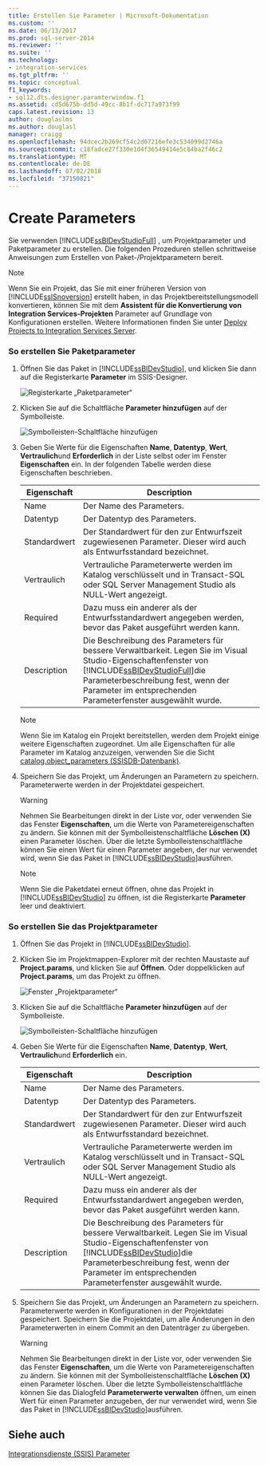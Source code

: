 ```yaml
---
title: Erstellen Sie Parameter | Microsoft-Dokumentation
ms.custom: ''
ms.date: 06/13/2017
ms.prod: sql-server-2014
ms.reviewer: ''
ms.suite: ''
ms.technology:
- integration-services
ms.tgt_pltfrm: ''
ms.topic: conceptual
f1_keywords:
- sql12.dts.designer.paramterwindow.f1
ms.assetid: cd5d675b-dd5d-49cc-8b1f-dc717a973f99
caps.latest.revision: 13
author: douglaslms
ms.author: douglasl
manager: craigg
ms.openlocfilehash: 94dcec2b269cf54c2d07216efe3c534099d2746a
ms.sourcegitcommit: c18fadce27f330e1d4f36549414e5c84ba2f46c2
ms.translationtype: MT
ms.contentlocale: de-DE
ms.lasthandoff: 07/02/2018
ms.locfileid: "37150821"
---
```

# <a name="create-parameters"></a>Create Parameters
  Sie verwenden [!INCLUDE[ssBIDevStudioFull](../includes/ssbidevstudiofull-md.md)] , um Projektparameter und Paketparameter zu erstellen. Die folgenden Prozeduren stellen schrittweise Anweisungen zum Erstellen von Paket-/Projektparametern bereit.  
  
> [!NOTE]  
>  Wenn Sie ein Projekt, das Sie mit einer früheren Version von [!INCLUDE[ssISnoversion](../includes/ssisnoversion-md.md)] erstellt haben, in das Projektbereitstellungsmodell konvertieren, können Sie mit dem **Assistent für die Konvertierung von Integration Services-Projekten** Parameter auf Grundlage von Konfigurationen erstellen. Weitere Informationen finden Sie unter [Deploy Projects to Integration Services Server](../../2014/integration-services/deploy-projects-to-integration-services-server.md).  
  
### <a name="to-create-package-parameters"></a>So erstellen Sie Paketparameter  
  
1.  Öffnen Sie das Paket in [!INCLUDE[ssBIDevStudio](../includes/ssbidevstudio-md.md)], und klicken Sie dann auf die Registerkarte **Parameter** im SSIS-Designer.  
  
     ![Registerkarte „Paketparameter“](media/denali-package-parameters.gif "Package Parameters Tab")  
  
2.  Klicken Sie auf die Schaltfläche **Parameter hinzufügen** auf der Symbolleiste.  
  
     ![Symbolleisten-Schaltfläche hinzufügen](media/denali-parameter-add.gif "Add Toolbar Button")  
  
3.  Geben Sie Werte für die Eigenschaften **Name**, **Datentyp**, **Wert**, **Vertraulich**und **Erforderlich** in der Liste selbst oder im Fenster **Eigenschaften** ein. In der folgenden Tabelle werden diese Eigenschaften beschrieben.  
  
    |Eigenschaft|Description|  
    |--------------|-----------------|  
    |Name|Der Name des Parameters.|  
    |Datentyp|Der Datentyp des Parameters.|  
    |Standardwert|Der Standardwert für den zur Entwurfszeit zugewiesenen Parameter. Dieser wird auch als Entwurfsstandard bezeichnet.|  
    |Vertraulich|Vertrauliche Parameterwerte werden im Katalog verschlüsselt und in Transact-SQL oder SQL Server Management Studio als NULL-Wert angezeigt.|  
    |Required|Dazu muss ein anderer als der Entwurfsstandardwert angegeben werden, bevor das Paket ausgeführt werden kann.|  
    |Description|Die Beschreibung des Parameters für bessere Verwaltbarkeit. Legen Sie im Visual Studio-Eigenschaftenfenster von [!INCLUDE[ssBIDevStudioFull](../includes/ssbidevstudiofull-md.md)]die Parameterbeschreibung fest, wenn der Parameter im entsprechenden Parameterfenster ausgewählt wurde.|  
  
    > [!NOTE]  
    >  Wenn Sie im Katalog ein Projekt bereitstellen, werden dem Projekt einige weitere Eigenschaften zugeordnet. Um alle Eigenschaften für alle Parameter im Katalog anzuzeigen, verwenden Sie die Sicht [catalog.object_parameters &#40;SSISDB-Datenbank&#41;](/sql/integration-services/system-views/catalog-object-parameters-ssisdb-database).  
  
4.  Speichern Sie das Projekt, um Änderungen an Parametern zu speichern. Parameterwerte werden in der Projektdatei gespeichert.  
  
    > [!WARNING]  
    >  Nehmen Sie Bearbeitungen direkt in der Liste vor, oder verwenden Sie das Fenster **Eigenschaften**, um die Werte von Parametereigenschaften zu ändern. Sie können mit der Symbolleistenschaltfläche **Löschen (X)** einen Parameter löschen. Über die letzte Symbolleistenschaltfläche können Sie einen Wert für einen Parameter angeben, der nur verwendet wird, wenn Sie das Paket in [!INCLUDE[ssBIDevStudio](../includes/ssbidevstudio-md.md)]ausführen.  
  
    > [!NOTE]  
    >  Wenn Sie die Paketdatei erneut öffnen, ohne das Projekt in [!INCLUDE[ssBIDevStudio](../includes/ssbidevstudio-md.md)] zu öffnen, ist die Registerkarte **Parameter** leer und deaktiviert.  
  
### <a name="to-create-project-parameters"></a>So erstellen Sie das Projektparameter  
  
1.  Öffnen Sie das Projekt in [!INCLUDE[ssBIDevStudio](../includes/ssbidevstudio-md.md)].  
  
2.  Klicken Sie im Projektmappen-Explorer mit der rechten Maustaste auf **Project.params**, und klicken Sie auf **Öffnen**. Oder doppelklicken auf **Project.params**, um das Projekt zu öffnen.  
  
     ![Fenster „Projektparameter“](media/denali-project-parameters.gif "Project Parameters Window")  
  
3.  Klicken Sie auf die Schaltfläche **Parameter hinzufügen** auf der Symbolleiste.  
  
     ![Symbolleisten-Schaltfläche hinzufügen](media/denali-parameter-add.gif "Add Toolbar Button")  
  
4.  Geben Sie Werte für die Eigenschaften **Name**, **Datentyp**, **Wert**, **Vertraulich**und **Erforderlich** ein.  
  
    |Eigenschaft|Description|  
    |--------------|-----------------|  
    |Name|Der Name des Parameters.|  
    |Datentyp|Der Datentyp des Parameters.|  
    |Standardwert|Der Standardwert für den zur Entwurfszeit zugewiesenen Parameter. Dieser wird auch als Entwurfsstandard bezeichnet.|  
    |Vertraulich|Vertrauliche Parameterwerte werden im Katalog verschlüsselt und in Transact-SQL oder SQL Server Management Studio als NULL-Wert angezeigt.|  
    |Required|Dazu muss ein anderer als der Entwurfsstandardwert angegeben werden, bevor das Paket ausgeführt werden kann.|  
    |Description|Die Beschreibung des Parameters für bessere Verwaltbarkeit. Legen Sie im Visual Studio-Eigenschaftenfenster von [!INCLUDE[ssBIDevStudio](../includes/ssbidevstudio-md.md)]die Parameterbeschreibung fest, wenn der Parameter im entsprechenden Parameterfenster ausgewählt wurde.|  
  
5.  Speichern Sie das Projekt, um Änderungen an Parametern zu speichern. Parameterwerte werden in Konfigurationen in der Projektdatei gespeichert. Speichern Sie die Projektdatei, um alle Änderungen in den Parameterwerten in einem Commit an den Datenträger zu übergeben.  
  
    > [!WARNING]  
    >  Nehmen Sie Bearbeitungen direkt in der Liste vor, oder verwenden Sie das Fenster **Eigenschaften**, um die Werte von Parametereigenschaften zu ändern. Sie können mit der Symbolleistenschaltfläche **Löschen (X)** einen Parameter löschen. Über die letzte Symbolleistenschaltfläche können Sie das Dialogfeld **Parameterwerte verwalten** öffnen, um einen Wert für einen Parameter anzugeben, der nur verwendet wird, wenn Sie das Paket in [!INCLUDE[ssBIDevStudio](../includes/ssbidevstudio-md.md)]ausführen.  
  
## <a name="see-also"></a>Siehe auch  
 [Integrationsdienste &#40;SSIS&#41; Parameter](integration-services-ssis-package-and-project-parameters.md)  
  
  
